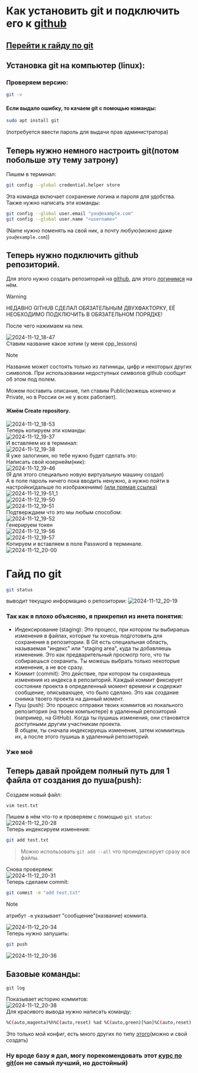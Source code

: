 # Как установить git и подключить его к [github](https://github.com)
## [Перейти к гайду по git](#гайд-по-git)  
## Установка git на компьютер (linux):
### Проверяем версию:
```sh
git -v
```
#### Если выдало ошибку, то качаем git с помощью команды:
```sh
sudo apt install git
```  
(потребуется ввести пароль для выдачи прав администратора)  

## Теперь нужно немного настроить git(потом побольше эту тему затрону)
Пишем в терминал:
```sh
git config --global credential.helper store
```
Эта команда включает сохранение логина и пароля для удобства.  
Также нужно написать эти команды:
```sh
git config --global user.email "you@example.com"
git config --global user.name "<username>"
```
(Name нужно поменять на свой ник, а почту любую(можно даже `you@example.com`))


## Теперь нужно подключить github репозиторий.  

Для этого нужно создать репозиторий на [github](https://github.com), для этого [логинимся](https://github.com/login) на нём.

> [!WARNING]
> НЕДАВНО GITHUB СДЕЛАЛ ОБЯЗАТЕЛЬНЫМ ДВУХФАКТОРКУ, ЕЁ НЕОБХОДИМО ПОДКЛЮЧИТЬ В ОБЯЗАТЕЛЬНОМ ПОРЯДКЕ!

После чего нажимаем на new.

![2024-11-12_18-47](https://github.com/user-attachments/assets/48aa8a02-b9ac-4a8b-84d8-786cc405aefa)  
Ставим название какое хотим (у меня cpp_lessons)
> [!NOTE]
> Название может состоять только из латиницы, цифр и некоторых других символов. При использовании недоступных символов github сообщит об этом под полем.

Можем поставить описание, тип ставим Public(можешь конечно и Private, но в России он не у всех работает).  
#### Жмём Create repository.

![2024-11-12_18-53](https://github.com/user-attachments/assets/b648f09f-0034-4fd5-8f77-4c404322b193)  
Теперь копируем эти команды:  
![2024-11-12_19-37](https://github.com/user-attachments/assets/70c084a9-5403-40c9-a8ba-48b34c2c78e0)  
И вставляем их в терминал:  
![2024-11-12_19-38](https://github.com/user-attachments/assets/dc53897a-b63f-4f65-b5f9-a9447d3b030d)  
Я уже залогинин, но тебе нужно будет сделать это:  
Написать свой юзернейм(ник):  
![2024-11-12_19-46](https://github.com/user-attachments/assets/943ad869-1e42-4499-949d-0df23804dc3d)  
(Я для этого специально новую виртуальную машину создал)  
А в поле пароль ничего пока вводить ненужно, а нужно пойти в настройки(дальше по изображениям) [(или прямая ссылка)](https://github.com/settings/tokens)
![2024-11-12_19-51_1](https://github.com/user-attachments/assets/17b1d627-ba96-474c-b79c-d1331f25be8c)  
![2024-11-12_19-50](https://github.com/user-attachments/assets/ca8f6e8f-3420-40c1-b9cc-80c99109214f)  
![2024-11-12_19-51](https://github.com/user-attachments/assets/135c56ba-5d48-4836-87d1-35d7360b14e0)  
Подтверждаем что это мы любым способом:  
![2024-11-12_19-52](https://github.com/user-attachments/assets/f0322ae5-bd8d-479e-8b74-1b7d0bba28f0)  
Генерируем токен  
![2024-11-12_19-56](https://github.com/user-attachments/assets/db230456-39ca-4f60-9e09-68f3acd41434)  
![2024-11-12_19-57](https://github.com/user-attachments/assets/3b158eae-b7eb-4e0e-8a9a-5db561b39926)  
Копируем и вставляем в поле Password в терминале.  
![2024-11-12_20-00](https://github.com/user-attachments/assets/a2c0644b-3216-4e28-9681-6d493d6fe77d)  

# Гайд по git
```sh
git status
```
выводит текущую информацию о репозитории:
![2024-11-12_20-19](https://github.com/user-attachments/assets/7222d5b1-1323-4c26-bcdb-42ffc7ab9229)
### Так как я плохо объясняю, я прикрепил из инета понятия:
- Индексирование (staging): Это процесс, при котором ты выбираешь изменения в файлах, которые ты хочешь подготовить для сохранения в репозитории. В Git есть специальная область, называемая "индекс" или "staging area", куда ты добавляешь изменения. Это как предварительный просмотр того, что ты собираешься сохранить. Ты можешь выбрать только некоторые изменения, а не все сразу.
- Коммит (commit): Это действие, при котором ты сохраняешь изменения из индекса в репозиторий. Каждый коммит фиксирует состояние проекта в определенный момент времени и содержит сообщение, описывающее, что было сделано. Это как создание снимка твоего проекта на данный момент.  
- Пуш (push): Это процесс отправки твоих коммитов из локального репозитория (на твоем компьютере) в удаленный репозиторий (например, на GitHub). Когда ты пушишь изменения, они становятся доступными другим участникам проекта.  
В общем, ты сначала индексируешь изменения, затем коммитишь их, а после этого пушишь в удаленный репозиторий.
### Уже моё
## Теперь давай пройдем полный путь для 1 файла от создания до пуша(push):
Создаем новый файл:
```sh
vim test.txt
```
Пишем в нём что-то и проверяем с помощью `git status`:  
![2024-11-12_20-28](https://github.com/user-attachments/assets/214fa871-74e0-4474-a170-6c3d16441859)  
Теперь индексируем изменения: 
```sh
git add test.txt
```
> Можно использовать `git add --all` что проиндексирует сразу все файлы.

Снова проверяем:  
![2024-11-12_20-31](https://github.com/user-attachments/assets/2e9751c3-cb5f-4e14-bf6a-1cf49202d05c)  
Теперь сделаем commit:  
```sh
git commit -m "add test.txt"
```
> [!NOTE]
> атрибут `-m` указывает "сообщение"(название) коммита.

![2024-11-12_20-34](https://github.com/user-attachments/assets/9c8b1c13-b54a-4d72-928b-22cc8431a462)  
Теперь нужно запушить:
```sh
git push
```
![2024-11-12_20-36](https://github.com/user-attachments/assets/e3ca9c87-1e03-4cac-b734-5739f2fd36c4)  

## Базовые команды:
```
git log
```
Показывает историю коммитов:  
![2024-11-12_20-38](https://github.com/user-attachments/assets/93e03b31-9133-428d-8428-67923875eca7)  
Для красивого вывода нужно написать команду:
```sh
%C(auto,magenta)%h%C(auto,reset) %ad %C(auto,green)[%an]%C(auto,reset) | %s%C(auto,red)%d%C(auto,reset)
```
Это только мой конфиг, есть много других по типу [этого](https://stackoverflow.com/questions/1057564/pretty-git-branch-graphs)(можно и свой создать)  

### Ну вроде базу я дал, могу порекомендовать этот [курс по git](https://githowto.com/ru)(он не самый лучший, но достойный)
